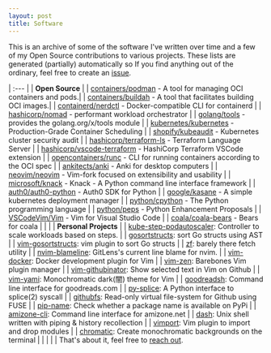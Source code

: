 ```yaml
---
layout: post
title: Software
---
```


This is an archive of some of the software I've written over time and a few of my Open Source contributions to various projects. These lists are generated (partially) automatically so If you find anything out of the ordinary, feel free to create an [issue](https://github.com/danishprakash/danishpraka.sh/issues/new).


| :--- |
| **Open Source** |
| [containers/podman](https://github.com/containers/podman/commits?author=danishprakash) - A tool for managing OCI containers and pods.|
| [containers/buildah](https://github.com/containers/buildah/commits?author=danishprakash) - A tool that facilitates building OCI images.|
| [containerd/nerdctl](https://github.com/containerd/nerdctl/commits?author=danishprakash) - Docker-compatible CLI for containerd |
| [hashicorp/nomad](https://github.com/hashicorp/nomad/commits?author=danishprakash) - performant workload orchestrator |
| [golang/tools](https://github.com/golang/tools/commits?author=danishprakash) - provides the golang.org/x/tools module |
| [kubernetes/kubernetes](https://github.com/kubernetes/kubernetes/commits?author=danishprakash) -  Production-Grade Container Scheduling |
| [shopify/kubeaudit](https://github.com/shopify/kubeaudit/commits?author=danishprakash) - Kubernetes cluster security audit |
| [hashicorp/terraform-ls](https://github.com/hashicorp/terraform-ls/commits?author=danishprakash) -  Terraform Language Server |
| [hashicorp/vscode-terraform](https://github.com/hashicorp/vscode-terraform/commits?author=danishprakash) -  HashiCorp Terraform VSCode extension |
| [opencontainers/runc](https://github.com/opencontainers/runc/commits?author=danishprakash) - CLI for running containers according to the OCI spec |
| [ankitects/anki](https://github.com/ankitects/anki/commits?author=danishprakash) - Anki for desktop computers |
| [neovim/neovim](https://github.com/neovim/neovim/commits?author=danishprakash) - Vim-fork focused on extensibility and usability |
| [microsoft/knack](https://github.com/microsoft/knack/commits?author=danishprakash) -  Knack - A Python command line interface framework |
| [auth0/auth0-python](https://github.com/auth0/auth0-python/commits?author=danishprakash) - Auth0 SDK for Python |
| [google/kasane](https://github.com/google/kasane/commits?author=danishprakash) - A simple kubernetes deployment manager |
| [python/cpython](https://github.com/python/cpython/commits?author=danishprakash) - The Python programming language |
| [python/peps](https://github.com/python/peps/commits?author=danishprakash) - Python Enhancement Proposals |
| [VSCodeVim/Vim](https://github.com/VSCodeVim/Vim/commits?author=danishprakash) - Vim for Visual Studio Code |
| [coala/coala-bears](https://github.com/coala/coala-bears/commits?author=danishprakash) - Bears for coala |
| |
| **Personal Projects** |
| [kube-step-podautoscaler](https://github.com/danishprakash/kube-step-podautoscaler): Controller to scale workloads based on steps. |
| [gosortstructs](https://github.com/danishprakash/gosortstructs): sort Go structs using AST |
| [vim-gosortstructs](https://github.com/danishprakash/vim-gosortstructs): vim plugin to sort Go structs |
| [zf](https://github.com/danishprakash/zf): barely there fetch utility |
| [nvim-blameline](https://github.com/danishprakash/nvim-blameline): GitLens's current line blame for nvim. |
| [vim-docker](https://github.com/danishprakash/vim-docker): Docker development plugin for Vim |
| [vim-zen](https://github.com/danishprakash/vim-zen): Barebones Vim plugin manager |
| [vim-githubinator](https://github.com/danishprakash/vim-githubinator): Show selected text in Vim on Github |
| [vim-yami](https://github.com/danishprakash/vim-yami): Monochromatic dark(闇) theme for Vim |
| [goodreadsh](https://github.com/danishprakash/goodreadsh): Command line interface for goodreads.com |
| [py-splice](https://github.com/danishprakash/py-splice): A Python interface to splice(2) syscall |
| [githubfs](https://github.com/danishprakash/githubfs): Read-only virtual file-system for Github using FUSE |
| [pip-name](https://github.com/danishprakash/pip-name): Check whether a package name is available on PyPi |
| [amizone-cli](https://github.com/danishprakash/amizone-cli): Command line interface for amizone.net |
| [dash](https://github.com/danishprakash/dash): Unix shell written with piping & history recollection |
| [vimport](https://github.com/danishprakash/vimport): Vim plugin to import and drop modules |
| [chromatic](https://github.com/danishprakash/chromatic): Create monochromatic backgrounds on the terminal |
| |
| |
That's about it, feel free to [reach out](https://danishpraka.sh).
